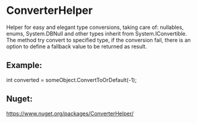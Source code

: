 # ConverterHelper

Helper for easy and elegant type conversions, taking care of: nullables, enums, System.DBNull and other types inherit from System.IConvertible. The method try convert to specified type, if the conversion fail, there is an option to define a fallback value to be returned as result.

## Example:
int converted = someObject.ConvertToOrDefault<int>(-1);

## Nuget:
https://www.nuget.org/packages/ConverterHelper/

